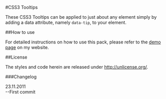 #CSS3 Tooltips

These CSS3 Tooltips can be applied to just about any element simply by adding a data attribute, namely <code>data-tip</code>, to your element.

##How to use

For detailed instructions on how to use this pack, please refer to the <a href="http://adamwhitcroft.com/lab/css3-tooltips/">demo page</a> on my website.

##License

The styles and code herein are released under http://unlicense.org/.

###Changelog

23.11.2011<br>
--First commit
